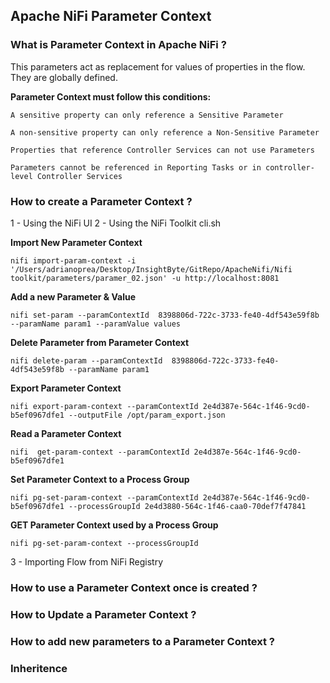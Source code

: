 
## Apache NiFi Parameter Context


### What is Parameter Context in Apache NiFi ?


This parameters act as replacement for values of properties in the flow.
They are globally defined.

**Parameter Context must follow this conditions:**

    A sensitive property can only reference a Sensitive Parameter

    A non-sensitive property can only reference a Non-Sensitive Parameter

    Properties that reference Controller Services can not use Parameters

    Parameters cannot be referenced in Reporting Tasks or in controller-level Controller Services


### How to create a Parameter Context ?

1 - Using the NiFi UI
2 - Using the NiFi Toolkit cli.sh


**Import New Parameter Context**
```
nifi import-param-context -i '/Users/adrianoprea/Desktop/InsightByte/GitRepo/ApacheNifi/Nifi toolkit/parameters/paramer_02.json' -u http://localhost:8081
```


**Add a new Parameter & Value**
```
nifi set-param --paramContextId  8398806d-722c-3733-fe40-4df543e59f8b --paramName param1 --paramValue values
```

**Delete Parameter from Parameter Context**
```
nifi delete-param --paramContextId  8398806d-722c-3733-fe40-4df543e59f8b --paramName param1
```


**Export Parameter Context**
```
nifi export-param-context --paramContextId 2e4d387e-564c-1f46-9cd0-b5ef0967dfe1 --outputFile /opt/param_export.json
```

**Read a Parameter Context**
```
nifi  get-param-context --paramContextId 2e4d387e-564c-1f46-9cd0-b5ef0967dfe1
```


**Set Parameter Context to a Process Group**
```
nifi pg-set-param-context --paramContextId 2e4d387e-564c-1f46-9cd0-b5ef0967dfe1 --processGroupId 2e4d3880-564c-1f46-caa0-70def7f47841
```

**GET Parameter Context used by a Process Group**
```
nifi pg-set-param-context --processGroupId 
```




3 - Importing Flow from NiFi Registry



### How to use a Parameter Context once is created ? 


### How to Update a Parameter Context ? 


### How to add new parameters to a Parameter Context ? 


### Inheritence 
